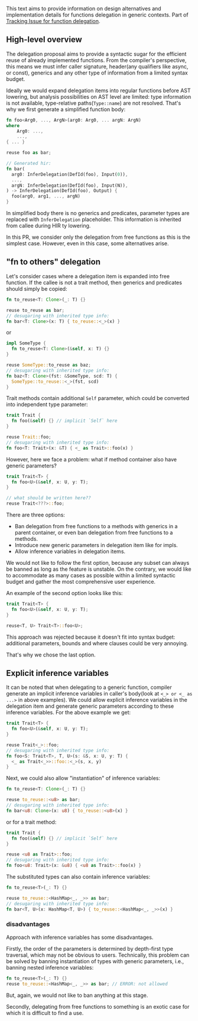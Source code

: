 This text aims to provide information on design alternatives and implementation details for functions delegation in generic contexts. Part of [Tracking Issue for function delegation](https://github.com/rust-lang/rust/issues/118212).
## High-level overview

The delegation proposal aims to provide a syntactic sugar for the efficient reuse of already implemented functions. From the compiler's perspective, this means we must infer caller signature, header(any qualifiers like async, or const), generics and any other type of information from a limited syntax budget.

Ideally we would expand delegation items into regular functions before AST lowering, but analysis possibilities on AST level are limited: type information is not available, type-relative paths(`Type::name`) are not resolved. That's why we first generate a simplified function body:

```rust
fn foo<Arg0, ..., ArgN>(arg0: Arg0, ... argN: ArgN)
where
    Arg0: ...,
    ...,
{ ... }

reuse foo as bar;

// Generated hir:
fn bar(
  arg0: InferDelegation(DefId(foo), Input(0)),
  ...,
  argN: InferDelegation(DefId(foo), Input(N)),
) -> InferDelegation(DefId(foo), Output) {
  foo(arg0, arg1, ..., argN)
}

```

In simplified body there is no generics and predicates, parameter types are replaced with `InferDelegation` placeholder. This information is inherited from callee during HIR ty lowering.

In this PR, we consider only the delegation from free functions as this is the simplest case. However, even in this case, some alternatives arise.

## "fn to others" delegation

Let's consider cases where a delegation item is expanded into free function. If the callee is not a trait method, then generics and predicates should simply be copied:

```rust
fn to_reuse<T: Clone>(_: T) {}

reuse to_reuse as bar;
// desugaring with inherited type info:
fn bar<T: Clone>(x: T) { to_reuse::<_>(x) }
```

or

```rust
impl SomeType {
  fn to_reuse<T: Clone>(&self, x: T) {}
}

reuse SomeType::to_reuse as baz;
// desugaring with inherited type info:
fn baz<T: Clone>(fst: &SomeType, scd: T) {
  SomeType::to_reuse::<_>(fst, scd)
}
```

Trait methods contain additional `Self` parameter, which could be converted into independent type parameter:

```rust
trait Trait {
  fn foo(&self) {} // implicit `Self` here
}

reuse Trait::foo;
// desugaring with inherited type info:
fn foo<T: Trait>(x: &T) { <_ as Trait>::foo(x) }
```

However, here we face a problem: what if method container also have generic parameters?

```rust
trait Trait<T> {
  fn foo<U>(&self, x: U, y: T);
}

// what should be written here??
reuse Trait<???>::foo;
```

There are three options:

- Ban delegation from free functions to a methods with generics in a parent container, or even ban delegation from free functions to a methods.
- Introduce new generic parameters in delegation item like for impls.
- Allow inference variables in delegation items.

We would not like to follow the first option, because any subset can always be banned as long as the feature is unstable. On the contrary, we would like to accommodate as many cases as possible within a limited syntactic budget and gather the most comprehensive user experience.

An example of the second option looks like this:

```rust
trait Trait<T> {
  fn foo<U>(&self, x: U, y: T);
}

reuse<T, U> Trait<T>::foo<U>;
```

This approach was rejected because it doesn't fit into syntax budget: additional parameters, bounds and where clauses could be very annoying.

That's why we chose the last option.

## Explicit inference variables

It can be noted that when delegating to a generic function,  compiler generate an implicit inference variables in caller's body(look at `<_> or <_ as ...>` in above examples). We could allow explicit inference variables in the delegation item and generate generic parameters according to these inference variables. For the above example we get:

```rust
trait Trait<T> {
  fn foo<U>(&self, x: U, y: T);
}

reuse Trait<_>::foo;
// desugaring with inherited type info:
fn foo<S: Trait<T>, T, U>(s: &S, x: U, y: T) {
  <_ as Trait<_>>::foo::<_>(s, x, y)
}

```

Next, we could also allow "instantiation" of inference variables:

```rust
fn to_reuse<T: Clone>(_: T) {}

reuse to_reuse::<u8> as bar;
// desugaring with inherited type info:
fn bar<u8: Clone>(x: u8) { to_reuse::<u8>(x) }
```

or for a trait method:

```rust
trait Trait {
  fn foo(&self) {} // implicit `Self` here
}

reuse <u8 as Trait>::foo;
// desugaring with inherited type info:
fn foo<u8: Trait>(x: &u8) { <u8 as Trait>::foo(x) }
```

The substituted types can also contain inference variables:

```rust
fn to_reuse<T>(_: T) {}

reuse to_reuse::<HashMap<_, _>> as bar;
// desugaring with inherited type info:
fn bar<T, U>(x: HashMap<T, U>) { to_reuse::<HashMap<_, _>>(x) }
```

### disadvantages

Approach with inference variables has some disadvantages.

Firstly, the order of the parameters is determined by depth-first type traversal, which may not be obvious to users. Technically, this problem can be solved by banning instantiation of types with generic parameters, i.e., banning nested inference variables:

```rust
fn to_reuse<T>(_: T) {}
reuse to_reuse::<HashMap<_, _>> as bar; // ERROR: not allowed
```

But, again, we would not like to ban anything at this stage.

Secondly, delegating from free functions to something is an exotic case for which it is difficult to find a use.
